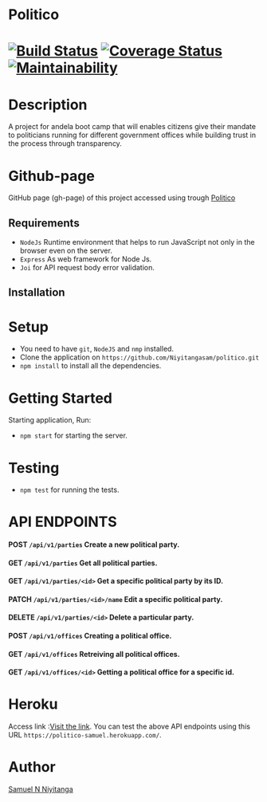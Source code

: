 # Politico 

[![Build Status](https://travis-ci.org/Niyitangasam/politico.svg?branch=develop)](https://travis-ci.org/Niyitangasam/politico) [![Coverage Status](https://coveralls.io/repos/github/Niyitangasam/politico/badge.svg?branch=develop)](https://coveralls.io/github/Niyitangasam/politico?branch=develop) [![Maintainability](https://api.codeclimate.com/v1/badges/821a7bda21296c607746/maintainability)](https://codeclimate.com/github/Niyitangasam/politico/maintainability)
============

# Description

A project for andela boot camp that will enables citizens give their mandate to politicians running for different government offices while building trust in the process through transparency.


# Github-page
GitHub page (gh-page) of this project accessed using trough  [Politico](https://niyitangasam.github.io/politico/UI/)



## Requirements

* `NodeJs` Runtime environment that helps to run JavaScript not only in the browser even on the server.
* `Express` As web framework for Node Js.
* `Joi` for API request body error validation.


## Installation


# Setup
- You need to have `git`, `NodeJS` and `nmp` installed.
- Clone the application on `https://github.com/Niyitangasam/politico.git`
- `npm install` to install all the dependencies.



# Getting Started
Starting application, Run:
* `npm start` for starting the server.

# Testing

* `npm test` for running the tests.

# API ENDPOINTS

#### POST `/api/v1/parties` Create a new political party.


#### GET `/api/v1/parties` Get all political parties.


#### GET `/api/v1/parties/<id>` Get a specific political party by its ID.


#### PATCH `/api/v1/parties/<id>/name` Edit a specific political party.


#### DELETE `/api/v1/parties/<id>` Delete a particular party.


#### POST `/api/v1/offices` Creating a political office.

    
#### GET `/api/v1/offices` Retreiving all political offices.


#### GET `/api/v1/offices/<id>` Getting a political office for a specific id.





# Heroku

Access link :[Visit the link](https://politico-samuel.herokuapp.com/). You can test the above API endpoints using this  URL `https://politico-samuel.herokuapp.com/`.


# Author

[Samuel N Niyitanga](https://github.com/Niyitangasam)
